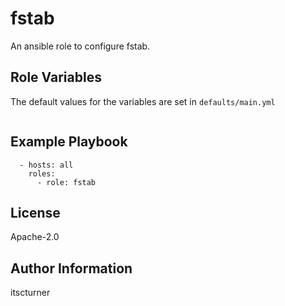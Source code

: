 fstab
=====

An ansible role to configure fstab.

Role Variables
--------------
The default values for the variables are set in `defaults/main.yml`
```

```

Example Playbook
----------------
```
  - hosts: all
    roles:
      - role: fstab
```

License
-------

Apache-2.0

Author Information
------------------

itscturner
